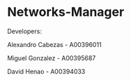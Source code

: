 # Networks-Manager
Developers:

Alexandro Cabezas - A00396011

Miguel Gonzalez - A00395687

David Henao -  A00394033
